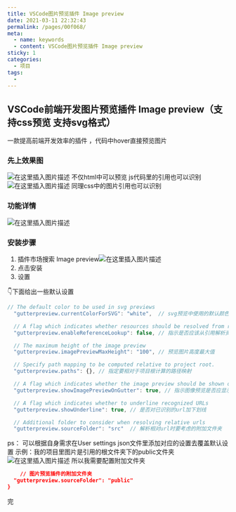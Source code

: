 ```yaml
---
title: VSCode图片预览插件 Image preview
date: 2021-03-11 22:32:43
permalink: /pages/00f068/
meta:
  - name: keywords
  - content: VSCode图片预览插件 Image preview
sticky: 1
categories:
  - 项目
tags:
  -
---
```


## VSCode前端开发图片预览插件 Image preview（支持css预览 支持svg格式）
  一款提高前端开发效率的插件 ，代码中hover直接预览图片 
###  先上效果图
![在这里插入图片描述](https://img-blog.csdnimg.cn/20210603225907507.gif)
不仅html中可以预览 js代码里的引用也可以识别
![在这里插入图片描述](https://img-blog.csdnimg.cn/20210603230216835.gif)
同理css中的图片引用也可以识别

### 功能详情
![在这里插入图片描述](https://img-blog.csdnimg.cn/20210604003915532.png?x-oss-process=image/watermark,type_ZmFuZ3poZW5naGVpdGk,shadow_10,text_aHR0cHM6Ly9ibG9nLmNzZG4ubmV0L0dhbkNodWFuWWlu,size_16,color_FFFFFF,t_70) 



### 安装步骤
1. 插件市场搜索 Image preview![在这里插入图片描述](https://img-blog.csdnimg.cn/202106032232085.png?x-oss-process=image/watermark,type_ZmFuZ3poZW5naGVpdGk,shadow_10,text_aHR0cHM6Ly9ibG9nLmNzZG4ubmV0L0dhbkNodWFuWWlu,size_16,color_FFFFFF,t_70)
2. 点击安装
3. 设置

👇下面给出一些默认设置
```js
// The default color to be used in svg previews
  "gutterpreview.currentColorForSVG": "white",  // svg预览中使用的默认颜色

  // A flag which indicates whether resources should be resolved from references
  "gutterpreview.enableReferenceLookup": false, // 指示是否应该从引用解析资源的标志

  // The maximum height of the image preview 
  "gutterpreview.imagePreviewMaxHeight": "100", // 预览图片高度最大值

  // Specify path mapping to be computed relative to project root.
  "gutterpreview.paths": {}, // 指定要相对于项目根计算的路径映射

  // A flag which indicates whether the image preview should be shown on the gutter
  "gutterpreview.showImagePreviewOnGutter": true, // 指示图像预览是否应显示在左侧的行栏

  // A flag which indicates whether to underline recognized URLs
  "gutterpreview.showUnderline": true, // 是否对已识别的url加下划线

  // Additional folder to consider when resolving relative urls
  "gutterpreview.sourceFolder": "src"  // 解析相对url时要考虑的附加文件夹

```
ps： 可以根据自身需求在User settings json文件里添加对应的设置去覆盖默认设置
示例：我的项目里图片是引用的根文件夹下的public文件夹
![在这里插入图片描述](https://img-blog.csdnimg.cn/20210604002820328.png?x-oss-process=image/watermark,type_ZmFuZ3poZW5naGVpdGk,shadow_10,text_aHR0cHM6Ly9ibG9nLmNzZG4ubmV0L0dhbkNodWFuWWlu,size_16,color_FFFFFF,t_70)
所以我需要配置附加文件夹
```json
	// 图片预览插件的附加文件夹
  "gutterpreview.sourceFolder": "public"
}
```
完
